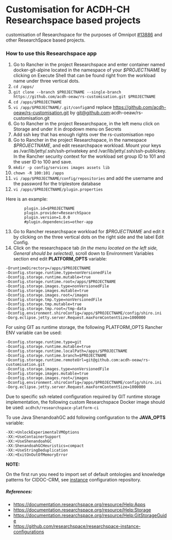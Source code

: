 # Customisation for ACDH-CH Researchspace based projects

customisation of Researchspace for the purposes of Omnipot [#13886](https://redmine.acdh.oeaw.ac.at/issues/13886 "#13886") and other ResearchSpace based projects.

### How to use this Researchspace app

1. Go to Rancher in the project Researchspace and enter container named docker-git-alpine located in the namespace of your *$PROJECTNAME* by clicking on Execute Shell that can be found right from the workload name under three vertical dots. 
2. `cd /apps/`
3. `git clone --branch $PROJECTNAME --single-branch https://github.com/acdh-oeaw/rs-customisation.git $PROJECTNAME`
4. `cd /apps/$PROJECTNAME`
5. `vi /app/$PROJECTNAME/.git/config`and replace https://github.com/acdh-oeaw/rs-customisation.git by git@github.com:acdh-oeaw/rs-customisation.git
6. Go to Rancher in the project Researchspace, in the left menu click on Storage and under it in dropdown menu on Secrets
7. Add ssh key that has enough rights over the rs-customisation repo
8. Go to Rancher in the project Researchspace, in the namespace *$PROJECTNAME*, and edit researchspace workload. Mount your keys as /var/lib/jetty/.ssh/ssh-privatekey and /var/lib/jetty/.ssh/ssh-publickey. In the Rancher security context for the workload set group ID to 101 and the user ID to 100 and save.  
9. `mkdir -p config/services images assets lib`
10. `chown -R 100:101 /apps`
11. `vi /app/$PROJECTNAME/config/repositories` and add the username and the password for the triplestore database
12. `vi /apps/$PROJECTNAME/plugin.properties`  

Here is an example:

```shell
        plugin.id=$PROJECTNAME
        plugin.provider=ResearchSpace
        plugin.version=1.0.0
        #plugin.dependencies=other-app
```

13. Go to Rancher researchspace workload for *$PROJECTNAME* and edit it by clicking on the three vertical dots on the right side and the label Edit Config.
14. Click on the researchspace tab *(in the menu located on the left side, General should be selected)*, scroll down to Environment Variables section end edit **PLATFORM_OPTS** variable:

```shell
-DruntimeDirectory=/apps/$PROJECTNAME
-Dconfig.storage.runtime.type=nonVersionedFile 
-Dconfig.storage.runtime.mutable=true
-Dconfig.storage.runtime.root=/apps/$PROJECTNAME
-Dconfig.storage.images.type=nonVersionedFile
-Dconfig.storage.images.mutable=true
-Dconfig.storage.images.root=/images
-Dconfig.storage.tmp.type=nonVersionedFile
-Dconfig.storage.tmp.mutable=true
-Dconfig.storage.tmp.root=/tmp-data
-Dconfig.environment.shiroConfig=/apps/$PROJECTNAME/config/shiro.ini
-Dorg.eclipse.jetty.server.Request.maxFormContentSize=1000000 
```
For using GIT as runtime storage, the following PLATFORM_OPTS Rancher ENV variable can be used: 

```
-Dconfig.storage.runtime.type=git  
-Dconfig.storage.runtime.mutable=true  
-Dconfig.storage.runtime.localPath=/apps/$PROJECTNAME
-Dconfig.storage.runtime.branch=$PROJECTNAME 
-Dconfig.storage.runtime.remoteUrl=git@github.com:acdh-oeaw/rs-customisation.git 
-Dconfig.storage.images.type=nonVersionedFile  
-Dconfig.storage.images.mutable=true  
-Dconfig.storage.images.root=/images  
-Dconfig.environment.shiroConfig=/apps/$PROJECTNAME/config/shiro.ini  
-Dorg.eclipse.jetty.server.Request.maxFormContentSize=1000000 
```
Due to specific ssh related configuration required by GIT runtime storage implementation, the following custom Researchspace Docker image should be used: 
`acdhch/researchspace-platform-ci`

To use Java ShenandoahGC add following configuration to the **JAVA_OPTS** variable:

```shell
-XX:+UnlockExperimentalVMOptions
-XX:+UseContainerSupport 
-XX:+UseShenandoahGC 
-XX:ShenandoahGCHeuristics=compact 
-XX:+UseStringDeduplication 
-XX:+ExitOnOutOfMemoryError
```

**NOTE:**

On the first run you need to import set of default ontologies and knowledge patterns for CIDOC-CRM, see [instance](https://github.com/researchspace/researchspace-instance-configurations "instance") configuration repository. 

##### References:
- https://documentation.researchspace.org/resource/Help:Apps
- https://documentation.researchspace.org/resource/Help:Storage
- https://documentation.researchspace.org/resource/Help:GitStorageGuide
- https://github.com/researchspace/researchspace-instance-configurations
